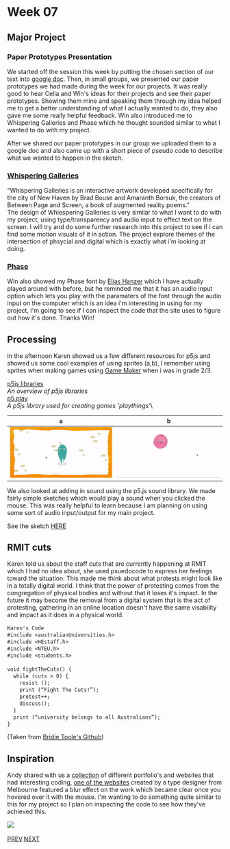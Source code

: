 # Week 07

## Major Project

### Paper Prototypes Presentation
We started off the session this week by putting the chosen section of our text into [google doc](https://docs.google.com/spreadsheets/d/1rqOlmfpCzXC9kA_vBeLOcTpdxCvWeo4zsiNa4uiDHTY/edit#gid=0). Then, in small groups, we presented our paper prototypes we had made during the week for our projects. It was really good to hear Celia and Win's ideas for their projects and see their paper prototypes. Showing them mine and speaking them through my idea helped me to get a better understanding of what I actually wanted to do, they also gave me some really helpful feedback. Win also introduced me to Whispering Galleries and Phase which he thought sounded similar to what I wanted to do with my project.

After we shared our paper prototypes in our group we uploaded them to a google doc and also came up with a short piece of pseudo code to describe what we wanted to happen in the sketch.

### [Whispering Galleries](https://www.whisperinggalleries.com/)   
"Whispering Galleries is an interactive artwork developed specifically for the city of New Haven by Brad Bouse and Amaranth Borsuk, the creators of Between Page and Screen, a book of augmented reality poems."\
The design of Whiespering Galleries is very similar to what I want to do with my project, using type/transparency and audio input to effect text on the screen. I will try and do some further research into this project to see if i can find some motion visuals of it in action. The project explore themes of the intersection of phsycial and digital which is exactly what i'm looking at doing.

### [Phase](https://www.eliashanzer.com/phase/)  
Win also showed my Phase font by [Elias Hanzer](https://www.eliashanzer.com/) which I have actually played around with before, but he reminded me that it has an audio input option which lets you play with the paramaters of the font through the audio input on the computer which is an idea i'm interesting in using for my project, I'm going to see if I can inspect the code that the site uses to figure out how it's done. Thanks Win!

## Processing
In the afternoon Karen showed us a few different resources for p5js and showed us some cool examples of using sprites (a,b), I remember using sprites when making games using [Game Maker](https://www.yoyogames.com/gamemaker) when i was in grade 2/3.

[p5js libraries](https://p5js.org/libraries/)\
*An overview of p5js libraries*\
[p5.play](http://molleindustria.github.io/p5.play/)\
*A p5js library used for creating games 'playthings'*\

   a  |  b 
:-------------------------:|:-------------------------:
![](sprite_1.gif)       |  ![](sprite_2.gif) 

We also looked at adding in sound using the p5.js sound library. We made fairly simple sketches which would play a sound when you clicked the mouse.
This was really helpful to learn because I am planning on using some sort of audio input/output for my main project.

See the sketch [HERE](https://hamishpayne.github.io/CODE-WORDS/Classroom/Week-07/Sound_Test/)

## RMIT cuts
Karen told us about the staff cuts that are currently happening at RMIT which I had no idea about, she used psuedocode to express her feelings toward the situation. 
This made me think about what protests might look like in a totally digital world. I think that the power of protesting comes from the congregation of physical bodies and without that it loses it's impact. In the future it may become the removal from a digital system that is the act of protesting, gathering in an online location doesn't have the same visability and impact as it does in a physical world.


```
Karen's Code
#include <australianUniversities.h>
#include <HEstaff.h>
#include <NTEU.h>
#include <students.h> 

void fightTheCuts() {
  while (cuts > 0) {
    resist ();
    print (“Fight The Cuts!”);
    protest++; 
    discuss();
  }
  print (“university belongs to all Australians”);
} 
``` 
(Taken from [Bridie Toole's Github](https://github.com/bridieotoole/codewords/blob/master/week_07/readme.md))


## Inspiration
Andy shared with us a [collection](https://github.com/HamishPayne/codewords-3/tree/master/Case_studies) of different portfolio's and websites that had interesting coding, [one of the websites](http://matterofsorts.com/) created by a type designer from Melbourne featured a blur effect on the work which became clear once you hovered over it with the mouse. I'm wanting to do something quite similar to this for my project so I plan on inspecting the code to see how they've achieved this.

![](BlurGif.gif)

[PREV](https://github.com/HamishPayne/CODE-WORDS/edit/master/Classroom/Week-06).[NEXT](https://github.com/HamishPayne/CODE-WORDS/edit/master/Classroom/Week-08)
